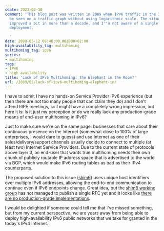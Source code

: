 ```yaml
---
cdate: 2023-03-10
comment: 'This blog post was written in 2009 when IPv6 traffic in the Internet couldn''t
  be seen on a traffic graph without using logarithmic scale. The situation hasn''t
  improved a bit in more than a decade, and I''m not aware of a single shim6 production-grade
  deployment.

  '
date: 2009-05-12 06:46:00.002000+02:00
high-availability_tag: multihoming
multihoming_tag: ipv6
series:
- multihoming
tags:
- IPv6
- high availability
title: 'Lack of IPv6 Multihoming: the Elephant in the Room?'
url: /2009/05/lack-of-ipv6-multihoming-elephant-in/
---
```

I have to admit I have no hands-on Service Provider IPv6 experience (but then there are not too many people that can claim they do) and I don't attend RIPE meetings, so I might have a completely wrong impression, but here it is: Is it just my perception or do we really lack any production-grade means of end-user multihoming in IPv6?
<!--more-->
Just to make sure we're on the same page: businesses that care about their continuous presence on the Internet (somewhat close to 100% of large enterprises, I would dare to guess) and use Internet as one of their sales/delivery/support channels usually decide to connect to multiple (at least two) Internet Service Providers. Due to the current state of protocols above layer 3, an end-user that wants true multihoming needs their own chunk of publicly routable IP address space that is advertised to the world via BGP, which would make IPv6 routing tables as bad as their IPv4 counterparts.

The proposed solution to this issue ([shim6](http://www.shim6.org/)) uses unique host identifiers over multiple IPv6 addresses, allowing the end-to-end communication to continue even if IPv6 endpoints change. Great idea, but the [shim6 working group](http://www.ietf.org/html.charters/shim6-charter.html) has not managed to publish a single RFC yet and it looks like [there are no production-grade implementations](http://www.shim6.org/).

I would be delighted if someone could tell me that I've missed something, but from my current perspective, we are years away from being able to deploy high-availability IPv6 public networks that we take for granted in the today's IPv4 Internet.
